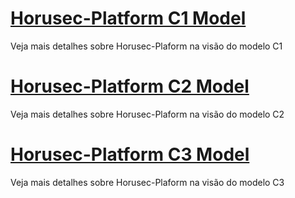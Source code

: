 
# [Horusec-Platform C1 Model](/pt-br/Horusec-Platform/c1/HOME)
  Veja mais detalhes sobre Horusec-Plaform na visão do modelo C1

# [Horusec-Platform C2 Model](/pt-br/Horusec-Platform/c2/HOME)
  Veja mais detalhes sobre Horusec-Plaform na visão do modelo C2

# [Horusec-Platform C3 Model](/pt-br/Horusec-Platform/c3/HOME)
  Veja mais detalhes sobre Horusec-Plaform na visão do modelo C3